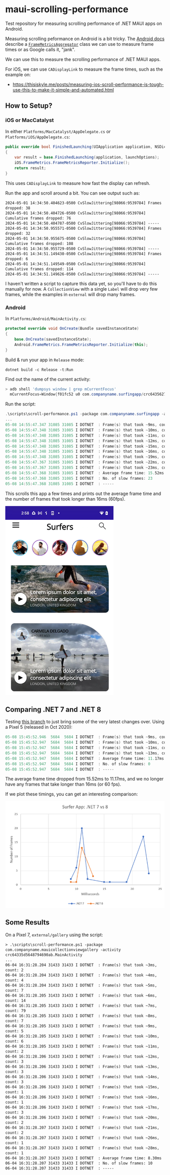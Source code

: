 # maui-scrolling-performance

Test repository for measuring scrolling performance of .NET MAUI apps on Android.

Measuring scrolling peformance on Android is a bit tricky. The
[Android docs][android-docs] describe a [`FrameMetricsAggregator`][frame-metrics]
class we can use to measure frame times or as Google calls it, "jank".

We can use this to measure the scrolling performance of .NET MAUI apps.

[android-docs]: https://developer.android.com/topic/performance/measuring-performance
[frame-metrics]: https://developer.android.com/reference/androidx/core/app/FrameMetricsAggregator

For iOS, we can use `CADisplayLink` to measure the frame times, such
as the example on:

* https://thisiskyle.me/posts/measuring-ios-scroll-performance-is-tough-use-this-to-make-it-simple-and-automated.html

## How to Setup?

### iOS or MacCatalyst

In either `Platforms/MacCatalyst/AppDelegate.cs` or `Platforms/iOS/AppDelegate.cs`:

```csharp
public override bool FinishedLaunching(UIApplication application, NSDictionary launchOptions)
{
    var result = base.FinishedLaunching(application, launchOptions);
    iOS.FrameMetrics.FrameMetricsReporter.Initialize();
    return result;
}
```

This uses `CADisplayLink` to measure how fast the display can refresh.

Run the app and scroll around a bit. You can see output such as:

```log
2024-05-01 14:34:50.404623-0500 CvSlowJittering[98066:9539784] Frames dropped: 38
2024-05-01 14:34:50.404726-0500 CvSlowJittering[98066:9539784] Cumulative frames dropped: 76
2024-05-01 14:34:50.404787-0500 CvSlowJittering[98066:9539784] -----
2024-05-01 14:34:50.955571-0500 CvSlowJittering[98066:9539784] Frames dropped: 32
2024-05-01 14:34:50.955675-0500 CvSlowJittering[98066:9539784] Cumulative frames dropped: 108
2024-05-01 14:34:50.955729-0500 CvSlowJittering[98066:9539784] -----
2024-05-01 14:34:51.149430-0500 CvSlowJittering[98066:9539784] Frames dropped: 6
2024-05-01 14:34:51.149549-0500 CvSlowJittering[98066:9539784] Cumulative frames dropped: 114
2024-05-01 14:34:51.149626-0500 CvSlowJittering[98066:9539784] -----
```

I haven't written a script to capture this data yet, so you'll have to
do this manually for now. A `CollectionView` with a single `Label`
will drop very few frames, while the examples in `external` will drop
many frames.

### Android

In `Platforms/Android/MainActivity.cs`:

```csharp
protected override void OnCreate(Bundle savedInstanceState)
{
    base.OnCreate(savedInstanceState);
    Android.FrameMetrics.FrameMetricsReporter.Initialize(this);
}
```

Build & run your app in `Release` mode:

```dotnetcli
dotnet build -c Release -t:Run
```

Find out the name of the current activity:

```powershell
> adb shell 'dumpsys window | grep mCurrentFocus'
  mCurrentFocus=Window{f01fc52 u0 com.companyname.surfingapp/crc6435627e4593d70ff9.MainActivity}
```

Run the script:

```powershell
.\scripts\scroll-performance.ps1 -package com.companyname.surfingapp -activity crc6435627e4593d70ff9.MainActivity
...
05-08 14:55:47.347 31085 31085 I DOTNET  : Frame(s) that took ~9ms, count: 2
05-08 14:55:47.348 31085 31085 I DOTNET  : Frame(s) that took ~10ms, count: 6
05-08 14:55:47.348 31085 31085 I DOTNET  : Frame(s) that took ~11ms, count: 20
05-08 14:55:47.348 31085 31085 I DOTNET  : Frame(s) that took ~12ms, count: 2
05-08 14:55:47.348 31085 31085 I DOTNET  : Frame(s) that took ~15ms, count: 1
05-08 14:55:47.348 31085 31085 I DOTNET  : Frame(s) that took ~16ms, count: 1
05-08 14:55:47.348 31085 31085 I DOTNET  : Frame(s) that took ~19ms, count: 1
05-08 14:55:47.367 31085 31085 I DOTNET  : Frame(s) that took ~22ms, count: 17
05-08 14:55:47.367 31085 31085 I DOTNET  : Frame(s) that took ~23ms, count: 4
05-08 14:55:47.368 31085 31085 I DOTNET  : Average frame time: 15.52ms
05-08 14:55:47.368 31085 31085 I DOTNET  : No. of slow frames: 23
05-08 14:55:47.368 31085 31085 I DOTNET  : -----
```

This scrolls this app a few times and prints out the average frame
time and the number of frames that took longer than 16ms (60fps).

![img](docs/surferapp.png)

## Comparing .NET 7 and .NET 8

Testing [this branch](https://github.com/jonathanpeppers/maui/tree/net8.0-FAST)
to just bring some of the very latest changes over. Using a Pixel 5 (released in Oct 2020):

```powershell
05-08 15:45:52.946  5684  5684 I DOTNET  : Frame(s) that took ~9ms, count: 1
05-08 15:45:52.947  5684  5684 I DOTNET  : Frame(s) that took ~10ms, count: 1
05-08 15:45:52.947  5684  5684 I DOTNET  : Frame(s) that took ~11ms, count: 13
05-08 15:45:52.947  5684  5684 I DOTNET  : Frame(s) that took ~13ms, count: 3
05-08 15:45:52.947  5684  5684 I DOTNET  : Average frame time: 11.17ms
05-08 15:45:52.947  5684  5684 I DOTNET  : No. of slow frames: 0
05-08 15:45:52.947  5684  5684 I DOTNET  : -----
```

The average frame time dropped from 15.52ms to 11.17ms, and we no
longer have any frames that take longer than 16ms (or 60 fps).

If we plot these timings, you can get an interesting comparison:

![img](docs/net7vs8.png)

## Some Results

On a Pixel 7, `external/gallery` using the script:

```
> .\scripts\scroll-performance.ps1 -package com.companyname.mauicollectionviewgallery -activity crc64335d5648794690ab.MainActivity
...
06-04 16:31:28.204 31433 31433 I DOTNET  : Frame(s) that took ~3ms, count: 2
06-04 16:31:28.204 31433 31433 I DOTNET  : Frame(s) that took ~4ms, count: 4
06-04 16:31:28.204 31433 31433 I DOTNET  : Frame(s) that took ~5ms, count: 7
06-04 16:31:28.205 31433 31433 I DOTNET  : Frame(s) that took ~6ms, count: 14
06-04 16:31:28.205 31433 31433 I DOTNET  : Frame(s) that took ~7ms, count: 79
06-04 16:31:28.205 31433 31433 I DOTNET  : Frame(s) that took ~8ms, count: 7
06-04 16:31:28.205 31433 31433 I DOTNET  : Frame(s) that took ~9ms, count: 5
06-04 16:31:28.205 31433 31433 I DOTNET  : Frame(s) that took ~10ms, count: 6
06-04 16:31:28.205 31433 31433 I DOTNET  : Frame(s) that took ~11ms, count: 2
06-04 16:31:28.206 31433 31433 I DOTNET  : Frame(s) that took ~12ms, count: 3
06-04 16:31:28.206 31433 31433 I DOTNET  : Frame(s) that took ~13ms, count: 3
06-04 16:31:28.206 31433 31433 I DOTNET  : Frame(s) that took ~14ms, count: 3
06-04 16:31:28.206 31433 31433 I DOTNET  : Frame(s) that took ~15ms, count: 1
06-04 16:31:28.206 31433 31433 I DOTNET  : Frame(s) that took ~16ms, count: 1
06-04 16:31:28.206 31433 31433 I DOTNET  : Frame(s) that took ~17ms, count: 3
06-04 16:31:28.206 31433 31433 I DOTNET  : Frame(s) that took ~20ms, count: 2
06-04 16:31:28.207 31433 31433 I DOTNET  : Frame(s) that took ~21ms, count: 2
06-04 16:31:28.207 31433 31433 I DOTNET  : Frame(s) that took ~26ms, count: 1
06-04 16:31:28.207 31433 31433 I DOTNET  : Frame(s) that took ~28ms, count: 1
06-04 16:31:28.207 31433 31433 I DOTNET  : Average frame time: 8.30ms
06-04 16:31:28.207 31433 31433 I DOTNET  : No. of slow frames: 10
06-04 16:31:28.207 31433 31433 I DOTNET  : -----
```
